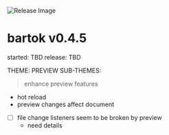![Release Image](https://bit.ly/fiugHexagons)

# bartok v0.4.5
started: TBD
release: TBD

THEME: PREVIEW
SUB-THEMES:

> enhance preview features

- hot reload
- preview changes affect document

- [ ] file change listeners seem to be broken by preview
	- need details